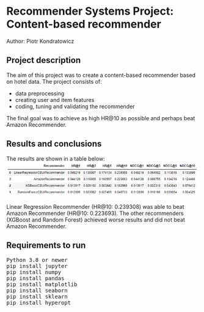 # Recommender Systems Project: Content-based recommender

Author: Piotr Kondratowicz

## Project description

The aim of this project was to create a content-based recommender based on hotel data.
The project consists of:
- data preprocessing
- creating user and item features
- coding, tuning and validating the recommender

The final goal was to achieve as high HR@10 as possible and perhaps beat Amazon Recommender.


## Results and conclusions
The results are shown in a table below:
![](img/results.png)

Linear Regression Recommender (HR@10: 0.239308) was able to beat Amazon Recommender (HR@10: 0.223693).
The other recommenders (XGBoost and Random Forest) achieved worse results and did not beat Amazon Recommender.


## Requirements to run
<pre>
Python 3.8 or newer
pip install jupyter
pip install numpy
pip install pandas
pip install matplotlib
pip install seaborn
pip install sklearn
pip install hyperopt
</pre>
